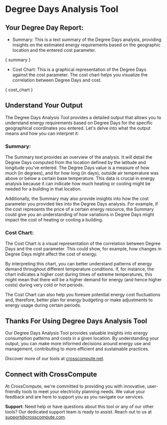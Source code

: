 # Degree Days Analysis Tool

## Your Degree Day Report:

- Summary: This is a text summary of the Degree Days analysis, providing insights on the estimated energy requirements based on the geographic location and the entered cost parameter.

{ summary }

- Cost Chart: This is a graphical representation of the Degree Days against the cost parameter. The cost chart helps you visualize the correlation between Degree Days and cost.

{ cost_chart }

## Understand Your Output
The Degree Days Analysis Tool provides a detailed output that allows you to understand energy requirements based on Degree Days for the specific geographical coordinates you entered. Let's delve into what the output means and how you can interpret it:

### Summary:
The Summary text provides an overview of the analysis. It will detail the Degree Days computed from the location defined by the latitude and longitude you've entered. The Degree Days value is a measure of how much (in degrees), and for how long (in days), outside air temperature was above or below a certain base temperature. This data is crucial in energy analysis because it can indicate how much heating or cooling might be needed for a building in that location.

Additionally, the Summary may also provide insights into how the cost parameter you provided ties into the Degree Days analysis. For example, if the cost represents the price of a certain energy resource, the Summary could give you an understanding of how variations in Degree Days might impact the cost of heating or cooling a building.

### Cost Chart:
The Cost Chart is a visual representation of the correlation between Degree Days and the cost parameter. This could show, for example, how changes in Degree Days might affect the cost of energy.

By interpreting this chart, you can better understand patterns of energy demand throughout different temperature conditions. If, for instance, the chart indicates a higher cost during times of extreme temperatures, this might mean that there will be a higher demand for energy (and hence higher costs) during very cold or hot periods.

The Cost Chart can also help you foresee potential energy cost fluctuations and, therefore, better plan for energy budgeting or make adjustments to energy usage during certain periods.

## Thanks For Using Degree Days Analysis Tool
Our Degree Days Analysis Tool provides valuable insights into energy consumption patterns and costs in a given location. By understanding your output, you can make more informed decisions around energy use and management, contributing to more efficient and sustainable practices.

Discover more of our tools at [crosscompute.net](www.crosscompute.net).

## Connect with CrossCompute
At CrossCompute, we're committed to providing you with innovative, user-friendly tools to meet your electricity planning needs. We value your feedback and are here to support you as you navigate our services.

**Support**: Need help or have questions about this tool or any of our other tools? Our dedicated support team is ready to assist. Reach out to us at [support@crosscompute.com](mailto:support@crosscompute.com).